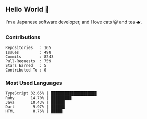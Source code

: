## Hello World 👋

I'm a Japanese software developer, and I love cats 😺 and tea 🫖.

### Contributions

    Repositories   : 165
    Issues         : 498
    Commits        : 8243
    Pull-Requests  : 759
    Stars Earned   : 5
    Contributed To : 0

### Most Used Languages

    TypeScript 32.65% | ████████████████████
    Ruby       14.70% | █████████
    Java       10.43% | ██████
    Dart        9.97% | ██████
    HTML        8.76% | █████
